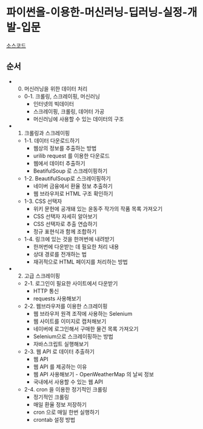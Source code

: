 # 파이썬을-이용한-머신러닝-딥러닝-실정-개발-입문

[소스코드](http://wikibook.co.kr/python-machine-learning)

## 순서
* 00. 머신러닝을 위한 데이터 처리  
    * 0-1. 크롤링, 스크레이핑, 머신러닝  
        * 인터넷의 빅데이터  
        * 스크레이핑, 크롤링, 데어터 가공  
        * 머신러닝에 사용할 수 있는 데이터의 구조  
* 01. 크롤링과 스크레이핑  
    * 1-1. 데이터 다운로드하기  
        * 웹상의 정보를 추출하는 방법  
        * urilib request 를 이용한 다운로드  
        * 웹에서 데이터 추출하기  
        * BeatifulSoup 로 스크레이핑하기  
    * 1-2. BeautifulSoup로 스크레이핑하기  
        * 네이버 금융에서 환율 정보 추출하기  
        * 웹 브라우저로 HTML 구조 확인하기  
    * 1-3. CSS 선택자  
        * 위키 문헌에 공개돼 있는 윤동주 작가의 작품 목록 가져오기  
        * CSS 선택자 자세히 알아보기  
        * CSS 선택자로 추출 연습하기  
        * 정규 표현식과 함께 조합하기  
    * 1-4. 링크에 있는 것을 한꺼번에 내려받기  
        * 한꺼번에 다운받는 데 필요한 처리 내용  
        * 상대 경로를 전개하는 법  
        * 재귀적으로 HTML 페이지를 처리하는 방법  
* 02. 고급 스크레이핑  
    * 2-1. 로그인이 필요한 사이트에서 다운받기  
        * HTTP 통신  
        * requests 사용해보기  
    * 2-2. 웹브라우저를 이용한 스크레이핑  
        * 웹 브라우저 원격 조작에 사용하는 Selenium  
        * 웹 사이트를 이미지로 캡처해보기  
        * 네이버에 로그인해서 구매한 물건 목록 가져오기  
        * Selenium으로 스크레이핑하는 방법  
        * 자바스크립트 실행해보기  
    * 2-3. 웹 API 로 데이터 추출하기  
        * 웹 API  
        * 웹 API 를 제공하는 이유  
        * 웹 API 사용해보기 - OpenWeatherMap 의 날씨 정보  
        * 국내에서 사용할 수 있는 웹 API  
    * 2-4. cron 을 이용한 정기적인 크롤링  
        * 정기적인 크롤링  
        * 매일 환율 정보 저장하기  
        * cron 으로 매일 한번 실행하기  
        * crontab 설정 방법  
